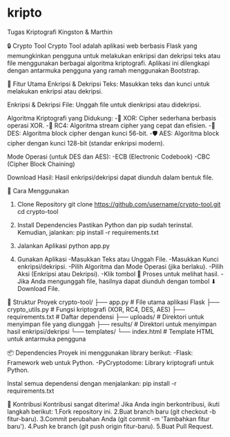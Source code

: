 # kripto
Tugas Kriptografi Kingston &amp; Marthin



🔒 Crypto Tool
Crypto Tool adalah aplikasi web berbasis Flask yang memungkinkan pengguna untuk melakukan enkripsi dan dekripsi teks atau file menggunakan berbagai algoritma kriptografi. Aplikasi ini dilengkapi dengan antarmuka pengguna yang ramah menggunakan Bootstrap.



🌟 Fitur Utama
Enkripsi & Dekripsi Teks:
Masukkan teks dan kunci untuk melakukan enkripsi atau dekripsi.

Enkripsi & Dekripsi File:
Unggah file untuk dienkripsi atau didekripsi.

Algoritma Kriptografi yang Didukung:
-🧩 XOR: Cipher sederhana berbasis operasi XOR.
-🔄 RC4: Algoritma stream cipher yang cepat dan efisien.
-🔐 DES: Algoritma block cipher dengan kunci 56-bit.
-🛡️ AES: Algoritma block cipher dengan kunci 128-bit (standar enkripsi modern).

Mode Operasi (untuk DES dan AES):
-ECB (Electronic Codebook)
-CBC (Cipher Block Chaining)

Download Hasil:
Hasil enkripsi/dekripsi dapat diunduh dalam bentuk file.



🚀 Cara Menggunakan
1. Clone Repository
git clone https://github.com/username/crypto-tool.git
cd crypto-tool

2. Install Dependencies
Pastikan Python dan pip sudah terinstal. Kemudian, jalankan:
pip install -r requirements.txt

3. Jalankan Aplikasi
python app.py

4. Gunakan Aplikasi
-Masukkan Teks atau Unggah File.
-Masukkan Kunci enkripsi/dekripsi.
-Pilih Algoritma dan Mode Operasi (jika berlaku).
-Pilih Aksi (Enkripsi atau Dekripsi).
-Klik tombol 🔄 Proses untuk melihat hasil.
-Jika Anda mengunggah file, hasilnya dapat diunduh dengan tombol ⬇ Download File.



📂 Struktur Proyek
crypto-tool/
├── app.py                  # File utama aplikasi Flask
├── crypto_utils.py         # Fungsi kriptografi (XOR, RC4, DES, AES)
├── requirements.txt        # Daftar dependensi
├── uploads/                # Direktori untuk menyimpan file yang diunggah
├── results/                # Direktori untuk menyimpan hasil enkripsi/dekripsi
└── templates/
    └── index.html          # Template HTML untuk antarmuka pengguna



📦 Dependencies
Proyek ini menggunakan library berikut:
-Flask: Framework web untuk Python.
-PyCryptodome: Library kriptografi untuk Python.

Instal semua dependensi dengan menjalankan:
pip install -r requirements.txt



🤝 Kontribusi
Kontribusi sangat diterima! Jika Anda ingin berkontribusi, ikuti langkah berikut:
1.Fork repository ini.
2.Buat branch baru (git checkout -b fitur-baru).
3.Commit perubahan Anda (git commit -m 'Tambahkan fitur baru').
4.Push ke branch (git push origin fitur-baru).
5.Buat Pull Request.



